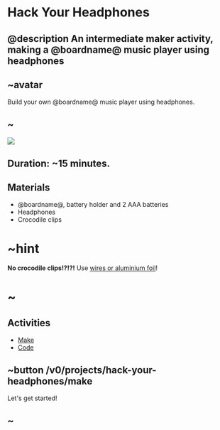 # Hack Your Headphones

## @description An intermediate maker activity, making a @boardname@ music player using headphones

## ~avatar

Build your own @boardname@ music player using headphones.

## ~

![](/static/mb/lessons/hack-your-headphones-0.png)

## Duration: ~15 minutes.

## Materials

* @boardname@, battery holder and 2 AAA batteries
* Headphones
* Crocodile clips

# ~hint

**No crocodile clips!?!?!** Use [wires or aluminium foil](/device/foil-circuits)!

# ~

## Activities

* [Make](/projects/hack-your-headphones/make)
* [Code](/projects/hack-your-headphones/code)

## ~button /v0/projects/hack-your-headphones/make

Let's get started!

## ~